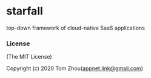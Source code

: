 # starfall
top-down framework of cloud-native SaaS applications


### License

(The MIT License)

Copyright (c) 2020 Tom Zhou(appnet.link@gmail.com)
